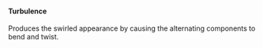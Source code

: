 
#### Turbulence
Produces the swirled appearance by causing the alternating components to bend and twist.
